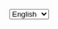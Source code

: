 <!DOCTYPE html>
<html lang="en">
<head>
  <meta charset="UTF-8">
  <meta name="viewport" content="width=device-width, initial-scale=1.0">
  <title>Selector de Idioma</title>
</head>
<body>
  <select id="lang-switcher">
    <option value="en">English</option>
    <option value="es">Español</option>
  </select>

  <div id="content-en" style="display: none;">
    
# WELCOME TO MY GITHUB REPOSITORY


Hi, I'm Fernando A. Velez, a data scientist passionate about leveraging data to solve complex problems and drive informed decision-making. This repository showcases a collection of projects and resources that reflect my skills and experience in various areas of data science.

I'm proficient in a range of tools and technologies, including:

*   **Programming Languages:** Python, R
*   **Data Manipulation & Analysis:** Advanced Excel, VBA, Power BI
*   **Deep Learning:** TensorFlow, Keras, Caret
*   **Machine Learning:** Skilearn
*   **Version Control:** Github
*   **Development Environments:** VS Code, Jupyter Notebook, RStudio
*   **Documentation:** LaTeX, Markdown


I'm always eager to learn and explore new techniques in the ever-evolving field of data science. Feel free to browse my repositories to see examples of my work
    <h1>Welcome to My Repository!</h1>
    ---

<a href="https://www.github.com/fvelez78" target="_blank" rel="noreferrer"><img
                  src="https://img.shields.io/github/followers/fvelez78?logo=github&style=for-the-badge&color=0891b2&labelColor=1c1917" /></a>

### Skills
<p align="left">
  <!-- Existing icons -->
  <a href="https://git-scm.com/" target="_blank" rel="noreferrer"><img src="https://raw.githubusercontent.com/danielcranney/readme-generator/main/public/icons/skills/git-colored.svg" width="36" height="36" alt="Git" /></a>&nbsp;&nbsp;&nbsp;
  <a href="https://www.python.org/" target="_blank" rel="noreferrer"><img src="https://raw.githubusercontent.com/danielcranney/readme-generator/main/public/icons/skills/python-colored.svg" width="36" height="36" alt="Python" /></a>&nbsp;&nbsp;&nbsp;
  <a href="https://www.r-project.org/" target="_blank" rel="noreferrer"><img src="https://raw.githubusercontent.com/danielcranney/readme-generator/main/public/icons/skills/rlang-colored.svg" width="36" height="36" alt="rlang" /></a>&nbsp;&nbsp;&nbsp;
  
  
</p>



### Socials

<p align="left"> <a href="https://www.github.com/fvelez78" target="_blank" rel="noreferrer"> <picture> <source media="(prefers-color-scheme: dark)" srcset="https://raw.githubusercontent.com/danielcranney/readme-generator/main/public/icons/socials/github-dark.svg" /> <source media="(prefers-color-scheme: light)" srcset="https://raw.githubusercontent.com/danielcranney/readme-generator/main/public/icons/socials/github.svg" /> <img src="https://raw.githubusercontent.com/danielcranney/readme-generator/main/public/icons/socials/github.svg" width="32" height="32" /> </picture> </a> &nbsp;&nbsp;&nbsp; 
<a href="https://www.linkedin.com/in/fernandoavelez" target="_blank" rel="noreferrer"> <picture> <source media="(prefers-color-scheme: dark)" srcset="https://raw.githubusercontent.com/danielcranney/readme-generator/main/public/icons/socials/linkedin-dark.svg" /> <source media="(prefers-color-scheme: light)" srcset="https://raw.githubusercontent.com/danielcranney/readme-generator/main/public/icons/socials/linkedin.svg" /> <img src="https://raw.githubusercontent.com/danielcranney/readme-generator/main/public/icons/socials/linkedin.svg" width="32" height="32" /> </picture> </a></p>

### Badges

<p align="left">
  <a href="https://numpy.org/" target="_blank" rel="noreferrer">
    <img src="https://img.shields.io/badge/Numpy-%23ffde57?style=plastic&logo=Python" alt="numpy" />
  </a>&nbsp;
  <a href="https://pandas.pydata.org/" target="_blank" rel="noreferrer">
    <img src="https://img.shields.io/badge/Pandas-%23ffde57?style=plastic&logo=Python" alt="pandas" />
  </a>&nbsp;
   <a href="https://numpy.org/" target="_blank" rel="noreferrer">
    <img src="https://img.shields.io/badge/Matplotlib-%23ffde57?style=plastic&logo=Python" alt="numpy" />
  </a>&nbsp;
   <a href="https://numpy.org/" target="_blank" rel="noreferrer">
    <img src="https://img.shields.io/badge/Seaborn-%23ffde57?style=plastic&logo=Python" alt="numpy" />
  </a>&nbsp;
  <a href="https://www.astropy.org/" target="_blank" rel="noreferrer">
    <img src="https://img.shields.io/badge/Astropy-%23ffde57?style=plastic&logo=Python" alt="astropy" />
  </a>&nbsp;
  <a href="https://photutils.readthedocs.io/en/stable/" target="_blank" rel="noreferrer">
    <img src="https://img.shields.io/badge/Photutils-%23ffde57?style=plastic&logo=Python" alt="photutils" />
  </a>&nbsp;
  <a href="https://www.tensorflow.org/" target="_blank" rel="noreferrer">
    <img src="https://img.shields.io/badge/Tensorflow-%23ffde57?style=plastic&logo=Python" alt="tensorflow" />
  </a>
</p>
<p align="left">
  <a href="https://www.tidyverse.org/" target="_blank" rel="noreferrer">
    <img src="https://img.shields.io/badge/Tidyverse-%23165caa?style=plastic&logo=R" alt="Tidyverse" />
  </a>&nbsp;
  <a href="https://ggplot2.tidyverse.org/" target="_blank" rel="noreferrer">
    <img src="https://img.shields.io/badge/ggplot2-%23165caa?style=plastic&logo=R" alt="Ggplot2" />
  </a>&nbsp;
  <a href="https://github.com/rstudio/dygraphs" target="_blank" rel="noreferrer">
    <img src="https://img.shields.io/badge/dygraphs-%23165caa?style=plastic&logo=R" alt="Dygraphs" />
  </a>&nbsp;
  <a href="https://cran.r-project.org/web/packages/FactoMineR/index.html" target="_blank" rel="noreferrer">
    <img src="https://img.shields.io/badge/FactoMineR-%23165caa?style=plastic&logo=R" alt="FactoMineR" />
  </a>&nbsp;
  <a href="https://cran.r-project.org/web/packages/caret/index.html" target="_blank" rel="noreferrer">
    <img src="https://img.shields.io/badge/Caret-%23165caa?style=plastic&logo=R" alt="Caret" />
  </a>
</p>




<b>My GitHub Stats</b>

<a href="http://www.github.com/fvelez78"><img src="https://github-readme-stats.vercel.app/api?username=fvelez78&show_icons=true&hide=&count_private=true&title_color=0891b2&text_color=ffffff&icon_color=0891b2&bg_color=1c1917&hide_border=true&show_icons=true" alt="fvelez78's GitHub stats" /></a>

<a href="https://github.com/fvelez78" align="left"><img src="https://github-readme-stats.vercel.app/api/top-langs/?username=fvelez78&langs_count=10&title_color=0891b2&text_color=ffffff&icon_color=0891b2&bg_color=1c1917&hide_border=true&locale=en&custom_title=Top%20%Languages" alt="Top Languages" /></a>

<b>Top Repositories</b>


<div width="100%" align="center"></div><br /><br /><br /><br /><br /><br /><br />


  </div>

  <div id="content-es" style="display: none;">
    <!-- Contenido en español -->
    <h1>Bienvenido a Mi Repositorio!</h1>
    <!-- Agrega aquí tus badges y contenido en español -->
  </div>

  <script>
    document.getElementById('lang-switcher').addEventListener('change', function() {
      var lang = this.value;
      var contentEn = document.getElementById('content-en');
      var contentEs = document.getElementById('content-es');

      if (lang === 'en') {
        contentEn.style.display = 'block';
        contentEs.style.display = 'none';
      } else if (lang === 'es') {
        contentEn.style.display = 'none';
        contentEs.style.display = 'block';
      }
    });

    // Mostrar el contenido en inglés por defecto
    document.getElementById('content-en').style.display = 'block';
  </script>
</body>
</html>
